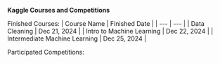 <b> Kaggle Courses and Competitions </b>

Finished Courses:
| Course Name | Finished Date |
| --- | --- |
| Data Cleaning | Dec 21, 2024 |
| Intro to Machine Learning | Dec 22, 2024 |
| Intermediate Machine Learning | Dec 25, 2024 |

Participated Competitions:
